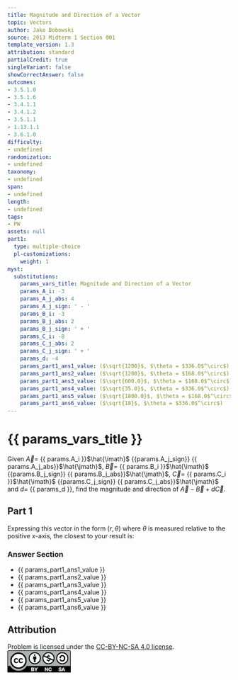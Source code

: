 ```yaml
---
title: Magnitude and Direction of a Vector
topic: Vectors
author: Jake Bobowski
source: 2013 Midterm 1 Section 001
template_version: 1.3
attribution: standard
partialCredit: true
singleVariant: false
showCorrectAnswer: false
outcomes:
- 3.5.1.0
- 3.5.1.6
- 3.4.1.1
- 3.4.1.2
- 3.5.1.1
- 1.13.1.1
- 3.6.1.0
difficulty:
- undefined
randomization:
- undefined
taxonomy:
- undefined
span:
- undefined
length:
- undefined
tags:
- PW
assets: null
part1:
  type: multiple-choice
  pl-customizations:
    weight: 1
myst:
  substitutions:
    params_vars_title: Magnitude and Direction of a Vector
    params_A_i: -3
    params_A_j_abs: 4
    params_A_j_sign: ' - '
    params_B_i: -3
    params_B_j_abs: 2
    params_B_j_sign: ' + '
    params_C_i: -8
    params_C_j_abs: 2
    params_C_j_sign: ' + '
    params_d: -4
    params_part1_ans1_value: ($\sqrt{1200}$, $\theta = $336.0$^\circ$)
    params_part1_ans2_value: ($\sqrt{1200}$, $\theta = $168.0$^\circ$)
    params_part1_ans3_value: ($\sqrt{600.0}$, $\theta = $168.0$^\circ$)
    params_part1_ans4_value: ($\sqrt{35.0}$, $\theta = $336.0$^\circ$)
    params_part1_ans5_value: ($\sqrt{1800.0}$, $\theta = $168.0$^\circ$)
    params_part1_ans6_value: ($\sqrt{18}$, $\theta = $336.0$^\circ$)
---
```

# {{ params_vars_title }}
Given $\vec{A} =$ {{ params.A_i }}$\hat{\imath}$ {{params.A_j_sign}} {{ params.A_j_abs}}$\hat{\jmath}$, $\vec{B} =$ {{ params.B_i }}$\hat{\imath}$ {{params.B_j_sign}} {{ params.B_j_abs}}$\hat{\jmath}$, $\vec{C} =$ {{ params.C_i }}$\hat{\imath}$ {{params.C_j_sign}} {{ params.C_j_abs}}$\hat{\jmath}$ and $d=$ {{ params_d }}, find the magnitude and direction of $\vec{A}-\vec{B}+d\vec{C}$.

## Part 1

Expressing this vector in the form $(r,\theta)$ where $\theta$ is measured relative to the positive $x$-axis, the closest to your result is:

### Answer Section

- {{ params_part1_ans1_value }}
- {{ params_part1_ans2_value }}
- {{ params_part1_ans3_value }}
- {{ params_part1_ans4_value }}
- {{ params_part1_ans5_value }}
- {{ params_part1_ans6_value }}

## Attribution

Problem is licensed under the [CC-BY-NC-SA 4.0 license](https://creativecommons.org/licenses/by-nc-sa/4.0/).<br> ![The Creative Commons 4.0 license requiring attribution-BY, non-commercial-NC, and share-alike-SA license.](https://raw.githubusercontent.com/firasm/bits/master/by-nc-sa.png)
